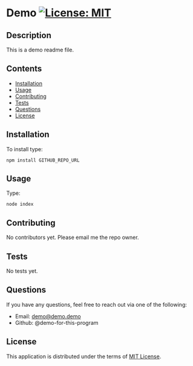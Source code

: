# Demo [![License: MIT](https://img.shields.io/badge/License-MIT-yellow.svg)](https://opensource.org/licenses/MIT)

## Description

This is a demo readme file.

## Contents

- [Installation](#installation)
- [Usage](#usage)
- [Contributing](#contributing)
- [Tests](#tests)
- [Questions](#questions)
- [License](#license)

## Installation

To install type:

```npm install GITHUB_REPO_URL```

## Usage

Type:

```node index```

## Contributing

No contributors yet. Please email me the repo owner.

## Tests

No tests yet.

## Questions

If you have any questions, feel free to reach out via one of the following:

- Email: [demo@demo.demo](mailto:demo@demo.demo)
- Github: @demo-for-this-program

## License

This application is distributed under the terms of [MIT License](https://opensource.org/licenses/MIT).
